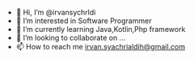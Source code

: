 - 👋 Hi, I’m @irvansychrldi
- 👀 I’m interested in Software Programmer
- 🌱 I’m currently learning Java,Kotlin,Php framework
- 💞️ I’m looking to collaborate on ...
- 📫 How to reach me irvan.syachrialdih@gmail.com

<!---
irvansychrldi/irvansychrldi is a ✨ special ✨ repository because its `README.md` (this file) appears on your GitHub profile.
You can click the Preview link to take a look at your changes.
--->
